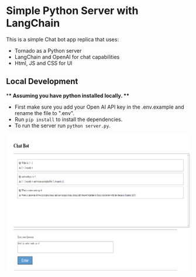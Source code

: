 # Simple Python Server with LangChain

This is a simple Chat bot app replica that uses:

- Tornado as a Python server
- LangChain and OpenAI for chat capabilities
- Html, JS and CSS for UI

## Local Development

\***\* Assuming you have python installed locally. \*\***

- First make sure you add your Open AI API key in the .env.example and rename the file to ".env".
- Run `pip install` to install the dependencies.
- To run the server run `python server.py`.

![(UI)](./static//chat.png)
